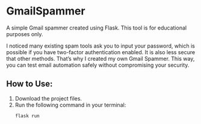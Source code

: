 # GmailSpammer

A simple Gmail spammer created using Flask. This tool is for educational purposes only.

I noticed many existing spam tools ask you to input your password, which is possible if you have two-factor authentication enabled. It is also less secure that other methods. That’s why I created my own Gmail Spammer. This way, you can test email automation safely without compromising your security.

## How to Use:
1. Download the project files.
2. Run the following command in your terminal:
   ```bash
   flask run
